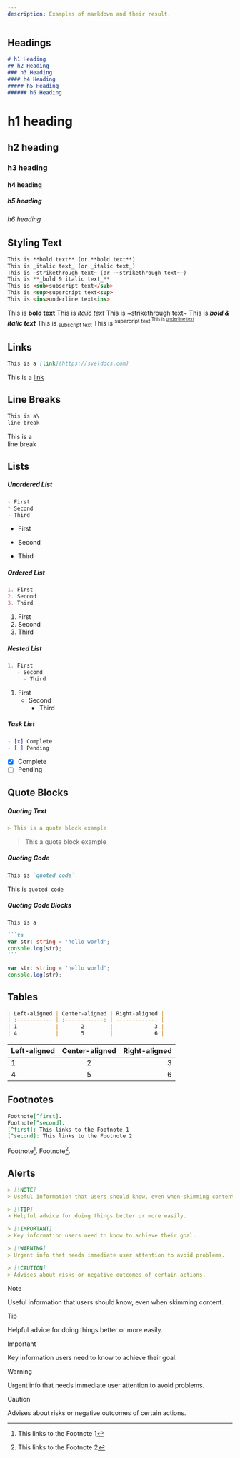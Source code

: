 ```yaml
---
description: Examples of markdown and their result.
---
```


## Headings

```markdown title=".md"
# h1 Heading
## h2 Heading
### h3 Heading
#### h4 Heading
##### h5 Heading
###### h6 Heading
```

<h1 class="toc-ignore">h1 heading</h1>
<h2 class="toc-ignore">h2 heading</h2>
<h3 class="toc-ignore">h3 heading</h3>
<h4 class="toc-ignore">h4 heading</h4>
<h5 class="toc-ignore">h5 heading</h5>
<h6 class="toc-ignore">h6 heading</h6>

## Styling Text

```markdown title=".md"
This is **bold text** (or **bold text**)
This is _italic text_ (or _italic text_)
This is ~strikethrough text~ (or ~~strikethrough text~~)
This is **_bold & italic text_**
This is <sub>subscript text</sub>
This is <sup>supercript text<sup>
This is <ins>underline text<ins>
```

This is **bold text**
This is _italic text_
This is ~strikethrough text~
This is **_bold & italic text_**
This is <sub>subscript text</sub>
This is <sup>supercript text<sup>
This is <ins>underline text<ins>

## Links

```markdown title=".md"
This is a [link](https://sveldocs.com)
```

This is a [link](/)

## Line Breaks

```markdown title=".md"
This is a\
line break
```

This is a\
line break

## Lists

##### Unordered List

```markdown title=".md"
- First
* Second
- Third
```

- First
* Second
- Third

##### Ordered List

```markdown title=".md"
1. First
2. Second
3. Third
```

1. First
2. Second
3. Third

##### Nested List

```markdown title=".md"
1. First
   - Second
     - Third
```

1. First
   - Second
     - Third

##### Task List

```markdown title=".md"
- [x] Complete
- [ ] Pending
```

- [x] Complete
- [ ] Pending

## Quote Blocks

##### Quoting Text

```markdown title=".md"
> This is a quote block example
```

> This a quote block example

##### Quoting Code

```markdown title=".md"
This is `quoted code`
```

This is `quoted code`

##### Quoting Code Blocks

````markdown title=".md"
This is a

```ts
var str: string = 'hello world';
console.log(str);
```
````

```ts
var str: string = 'hello world';
console.log(str);
```

## Tables

```markdown title=".md"
| Left-aligned | Center-aligned | Right-aligned |
| :----------- | :------------: | ------------: |
| 1            |       2        |             3 |
| 4            |       5        |             6 |
```

| Left-aligned | Center-aligned | Right-aligned |
| :----------- | :------------: | ------------: |
| 1            |       2        |             3 |
| 4            |       5        |             6 |

## Footnotes

```markdown title=".md"
Footnote[^first].
Footnote[^second].
[^first]: This links to the Footnote 1
[^second]: This links to the Footnote 2
```

Footnote[^first].
Footnote[^second].
[^first]: This links to the Footnote 1
[^second]: This links to the Footnote 2

## Alerts

```markdown title=".md"
> [!NOTE]
> Useful information that users should know, even when skimming content.

> [!TIP]
> Helpful advice for doing things better or more easily.

> [!IMPORTANT]
> Key information users need to know to achieve their goal.

> [!WARNING]
> Urgent info that needs immediate user attention to avoid problems.

> [!CAUTION]
> Advises about risks or negative outcomes of certain actions.
```

> [!NOTE]
> Useful information that users should know, even when skimming content.

> [!TIP]
> Helpful advice for doing things better or more easily.

> [!IMPORTANT]
> Key information users need to know to achieve their goal.

> [!WARNING]
> Urgent info that needs immediate user attention to avoid problems.

> [!CAUTION]
> Advises about risks or negative outcomes of certain actions.
